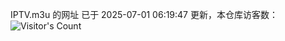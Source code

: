IPTV.m3u 的网址 已于 2025-07-01 06:19:47 更新，本仓库访客数：![Visitor's Count](https://profile-counter.glitch.me/hero1898_tv/count.svg)
